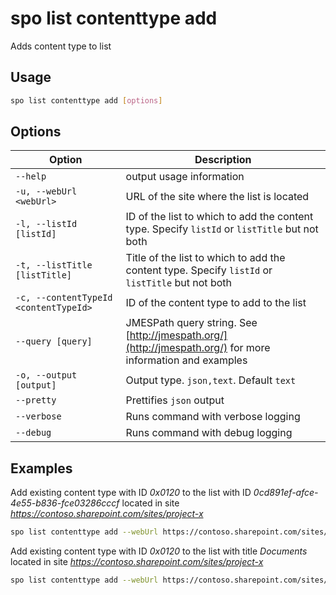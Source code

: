 # spo list contenttype add

Adds content type to list

## Usage

```sh
spo list contenttype add [options]
```

## Options

Option|Description
------|-----------
`--help`|output usage information
`-u, --webUrl <webUrl>`|URL of the site where the list is located
`-l, --listId [listId]`|ID of the list to which to add the content type. Specify `listId` or `listTitle` but not both
`-t, --listTitle [listTitle]`|Title of the list to which to add the content type. Specify `listId` or `listTitle` but not both
`-c, --contentTypeId <contentTypeId>`|ID of the content type to add to the list
`--query [query]`|JMESPath query string. See [http://jmespath.org/](http://jmespath.org/) for more information and examples
`-o, --output [output]`|Output type. `json,text`. Default `text`
`--pretty`|Prettifies `json` output
`--verbose`|Runs command with verbose logging
`--debug`|Runs command with debug logging

## Examples

Add existing content type with ID _0x0120_ to the list with ID _0cd891ef-afce-4e55-b836-fce03286cccf_ located in site _https://contoso.sharepoint.com/sites/project-x_

```sh
spo list contenttype add --webUrl https://contoso.sharepoint.com/sites/project-x --listId 0cd891ef-afce-4e55-b836-fce03286cccf --contentTypeId 0x0120
```

Add existing content type with ID _0x0120_ to the list with title _Documents_ located in site _https://contoso.sharepoint.com/sites/project-x_

```sh
spo list contenttype add --webUrl https://contoso.sharepoint.com/sites/project-x --listTitle Documents --contentTypeId 0x0120
```